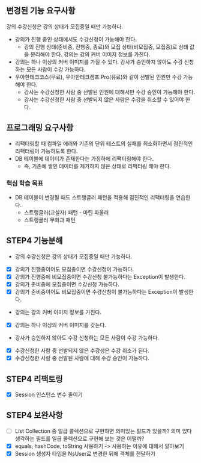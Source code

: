 ## 변경된 기능 요구사항
강의 수강신청은 강의 상태가 모집중일 때만 가능하다.
  * 강의가 진행 중인 상태에서도 수강신청이 가능해야 한다.
    * 강의 진행 상태(준비중, 진행중, 종료)와 모집 상태(비모집중, 모집중)로 상태 값을 분리해야 한다.
강의는 강의 커버 이미지 정보를 가진다.
  * 강의는 하나 이상의 커버 이미지를 가질 수 있다.
강사가 승인하지 않아도 수강 신청하는 모든 사람이 수강 가능하다.
  * 우아한테크코스(무료), 우아한테크캠프 Pro(유료)와 같이 선발된 인원만 수강 가능해야 한다.
    * 강사는 수강신청한 사람 중 선발된 인원에 대해서만 수강 승인이 가능해야 한다.
    * 강사는 수강신청한 사람 중 선발되지 않은 사람은 수강을 취소할 수 있어야 한다.

## 프로그래밍 요구사항
* 리팩터링할 때 컴파일 에러와 기존의 단위 테스트의 실패를 최소화하면서 점진적인 리팩터링이 가능하도록 한다. 
* DB 테이블에 데이터가 존재한다는 가정하에 리팩터링해야 한다. 
  * 즉, 기존에 쌓인 데이터를 제거하지 않은 상태로 리팩터링 해야 한다.
### 핵심 학습 목표
* DB 테이블이 변경될 때도 스트랭글러 패턴을 적용해 점진적인 리팩터링을 연습한다. 
  * 스트랭글러(교살자) 패턴 - 마틴 파울러 
  * 스트랭글러 무화과 패턴

## STEP4 기능분해
* 강의 수강신청은 강의 상태가 모집중일 때만 가능하다.
* [X] 강의가 진행중이어도 모집중이면 수강신청이 가능하다.
* [X] 강의가 진행중에 비모집중이면 수강신청 불가능하다는 Exception이 발생한다.
* [X] 강의가 준비중에 모집중이면 수강신청 가능하다.
* [X] 강의가 준비중이어도 비모집중이면 수강신청이 불가능하다는 Exception이 발생한다.
* 강의는 강의 커버 이미지 정보를 가진다.
* [X] 강의는 하나 이상의 커버 이미지를 갖는다.
* 강사가 승인하지 않아도 수강 신청하는 모든 사람이 수강 가능하다.
* [X] 수강신청한 사람 중 선발되지 않은 수강생은 수강 취소가 된다.
* [X] 수강신청한 사람 중 선발된 사람에 대해 수강 승인이 가능하다.

## STEP4 리팩토링
* [X] Session 인스턴스 변수 줄이기

## STEP4 보완사항
* [ ] List Collection 중 일급 콜렉션으로 구현하면 의미있는 필드가 있을까? 의미 있다 생각하는 필드를 일급 콜렉션으로 구현해 보는 것은 어떨까?
* [X] equals, hashCode, toString 사용하기 -> 사용하는 이유에 대해서 알아보기
* [X] Session 생성자 타입을 NsUser로 변경한 뒤에 객체를 전달하기 